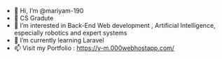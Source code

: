 - 👋 Hi, I’m @mariyam-190
- 🌱 CS Gradute
- 👀 I’m interested in Back-End Web development , Artificial Intelligence, especially robotics and expert systems
- 🌱 I’m currently learning Laravel
- 📫 Visit my Portfolio : https://y-m.000webhostapp.com/

<!---
mariyam-190/mariyam-190 is a ✨ special ✨ repository because its `README.md` (this file) appears on your GitHub profile.
You can click the Preview link to take a look at your changes.
--->
